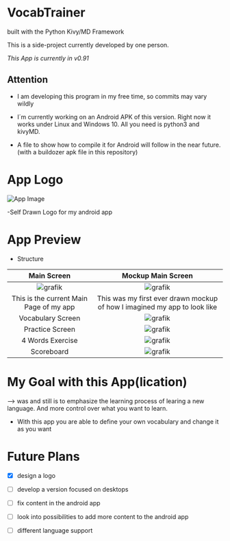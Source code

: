 # VocabTrainer

built with the Python Kivy/MD Framework 

This is a side-project currently developed by one person.

*This App is currently in v0.91*

## Attention

- I am developing this program in my free time, so commits may vary wildly

- I´m currently working on an Android APK of this version. Right now it works under Linux and Windows 10. All you need is python3 and kivyMD.

- A file to show how to compile it for Android will follow in the near future. (with a buildozer apk file in this repository)

# App Logo
![App Image](https://user-images.githubusercontent.com/53760283/133926863-0afe167b-fc14-4142-a186-1cc268fac103.png)

-Self Drawn Logo for my android app

# App Preview

- Structure



Main Screen                |  Mockup Main Screen
:-------------------------:|:-------------------------:
![grafik](https://user-images.githubusercontent.com/53760283/133926621-eed47218-ad23-4d58-9986-a33bbdcaae09.png)   |  ![grafik](https://user-images.githubusercontent.com/53760283/125158235-eb494880-e16f-11eb-8b96-722264b2a255.png)
This is the current Main Page of my app | This was my first ever drawn mockup of how I imagined my app to look like
Vocabulary Screen | ![grafik](https://user-images.githubusercontent.com/53760283/133926719-01011818-3e9a-4d4b-b3f2-057377a170a1.png)
Practice Screen | ![grafik](https://user-images.githubusercontent.com/53760283/133926731-53c37f89-d8ed-484d-8676-4d67c30cca7d.png)
4 Words Exercise | ![grafik](https://user-images.githubusercontent.com/53760283/133926743-a8024de3-031d-4c40-8e8e-17997402d42f.png)
Scoreboard | ![grafik](https://user-images.githubusercontent.com/53760283/133926753-6d786c06-146e-46a9-ab47-5683263ac0bb.png)





# My Goal with this App(lication)

--> was and still is to emphasize the learning process of learing a new language. And more control over what you want to learn.

- With this app you are able to define your own vocabulary and change it as you want


# Future Plans

- [x] design a logo
- [ ] develop a version focused on desktops
- [ ] fix content in the android app
- [ ] look into possibilities to add more content to the android app
- [ ] different language support




